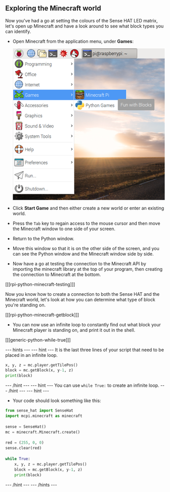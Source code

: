 ## Exploring the Minecraft world

Now you've had a go at setting the colours of the Sense HAT LED matrix, let's open up Minecraft and have a look around to see what block types you can identify.

+ Open Minecraft from the application menu, under **Games**:

    ![Open Minecraft](images/minecraft-app-menu.png)

+ Click **Start Game** and then either create a new world or enter an existing world.

+ Press the `Tab` key to regain access to the mouse cursor and then move the Minecraft window to one side of your screen.

+ Return to the Python window.

+ Move this window so that it is on the other side of the screen, and you can see the Python window and the Minecraft window side by side.

+ Now have a go at testing the connection to the Minecraft API by importing the minecraft library at the top of your program, then creating the connection to Minecraft at the bottom.

[[[rpi-python-minecraft-testing]]]

Now you know how to create a connection to both the Sense HAT and the Minecraft world, let's look at how you can determine what type of block you're standing on.

[[[rpi-python-minecraft-getblock]]]

- You can now use an infinite loop to constantly find out what block your Minecraft player is standing on, and print it out in the shell.

[[[generic-python-while-true]]]

--- hints --- --- hint ---
It is the last three lines of your script that need to be placed in an infinite loop.

```python
x, y, z = mc.player.getTilePos()
block = mc.getBlock(x, y-1, z)
print(block)
```
--- /hint --- --- hint ---
You can use `while True:` to create an infinite loop.
--- /hint --- --- hint ---
- Your code should look something like this:
```python
from sense_hat import SenseHat
import mcpi.minecraft as minecraft

sense = SenseHat()
mc = minecraft.Minecraft.create()

red = (255, 0, 0)
sense.clear(red)

while True:
    x, y, z = mc.player.getTilePos()
    block = mc.getBlock(x, y-1, z)
    print(block)
```
--- /hint --- --- /hints ---
